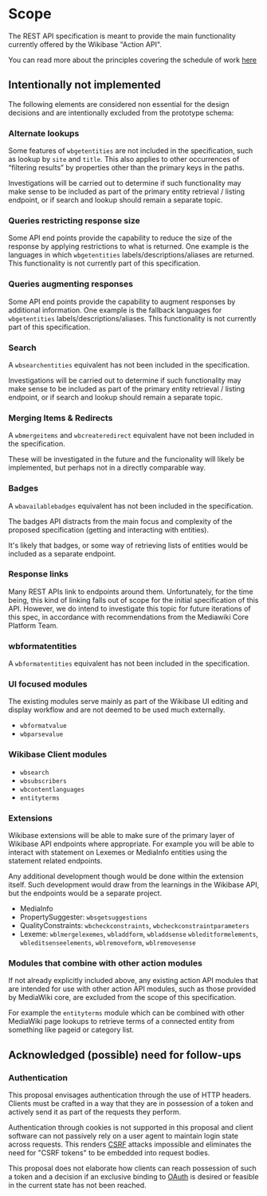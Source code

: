# Scope

The REST API specification is meant to provide the main functionality currently offered by the Wikibase "Action API".

You can read more about the principles covering the schedule of work [here](PRINCIPLES.md#Schedule)

## Intentionally not implemented

The following elements are considered non essential for the design decisions and are intentionally excluded from the prototype schema:

### Alternate lookups

Some features of `wbgetentities` are not included in the specification, such as lookup by `site` and `title`. This also applies to other occurrences of “filtering results” by properties other than the primary keys in the paths.

Investigations will be carried out to determine if such functionality may make sense to be included as part of the primary entity retrieval / listing endpoint, or if search and lookup should remain a separate topic.

### Queries restricting response size

Some API end points provide the capability to reduce the size of the response by applying restrictions to what is returned. One example is the languages in which `wbgetentities` labels/descriptions/aliases are returned. This functionality is not currently part of this specification.

### Queries augmenting responses

Some API end points provide the capability to augment responses by additional information. One example is the fallback languages for `wbgetentities` labels/descriptions/aliases. This functionality is not currently part of this specification.

### Search

A `wbsearchentities` equivalent has not been included in the specification.

Investigations will be carried out to determine if such functionality may make sense to be included as part of the primary entity retrieval / listing endpoint, or if search and lookup should remain a separate topic.

### Merging Items & Redirects

A `wbmergeitems` and `wbcreateredirect` equivalent have not been included in the specification.

These will be investigated in the future and the funcionality will likely be implemented, but perhaps not in a directly comparable way.

### Badges

A `wbavailablebadges` equivalent has not been included in the specification.

The badges API distracts from the main focus and complexity of the proposed specification (getting and interacting with entities).

It's likely that badges, or some way of retrieving lists of entities would be included as a separate endpoint.

### Response links

Many REST APIs link to endpoints around them. Unfortunately, for the time being, this kind of linking falls out of scope for the initial specification of this API. However, we do intend to investigate this topic for future iterations of this spec, in accordance with recommendations from the Mediawiki Core Platform Team.

### wbformatentities

A `wbformatentities` equivalent has not been included in the specification.

### UI focused modules

The existing modules serve mainly as part of the Wikibase UI editing and display workflow and are not deemed to be used much externally.

- `wbformatvalue`
- `wbparsevalue`

### Wikibase Client modules

- `wbsearch`
- `wbsubscribers`
- `wbcontentlanguages`
- `entityterms`

### Extensions

Wikibase extensions will be able to make sure of the primary layer of Wikibase API endpoints where appropriate. For example you will be able to interact with statement on Lexemes or MediaInfo entities using the statement related endpoints.

Any additional development though would be done within the extension itself. Such development would draw from the learnings in the Wikibase API, but the endpoints would be a separate project.

- MediaInfo
- PropertySuggester: `wbsgetsuggestions`
- QualityConstraints: `wbcheckconstraints`, `wbcheckconstraintparameters`
- Lexeme: `wblmergelexemes`, `wbladdform`,  `wbladdsense` `wbleditformelements`, `wbleditsenseelements`, `wblremoveform`, `wblremovesense`

### Modules that combine with other action modules

If not already explicitly included above, any existing action API modules that are intended for use with other action API modules, such as those provided by MediaWiki core, are excluded from the scope of this specification.

For example the `entityterms` module which can be combined with other MediaWiki page lookups to retrieve terms of a connected entity from something like pageid or category list.

## Acknowledged (possible) need for follow-ups

### Authentication

This proposal envisages authentication through the use of HTTP headers. Clients must be crafted in a way that they are in possession of a token and actively send it as part of the requests they perform.

Authentication through cookies is not supported in this proposal and client software can not passively rely on a user agent to maintain login state across requests. This renders [CSRF](https://en.wikipedia.org/wiki/Cross-site_request_forgery) attacks impossible and eliminates the need for "CSRF tokens" to be embedded into request bodies.

This proposal does not elaborate how clients can reach possession of such a token and a decision if an exclusive binding to [OAuth](https://www.mediawiki.org/wiki/OAuth/For_Developers) is desired or feasible in the current state has not been reached.
